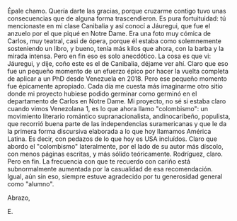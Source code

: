Épale chamo. Quería darte las gracias, porque cruzarme contigo tuvo unas consecuencias que de alguna forma trascendieron.
Es pura fortuituidad: tú mencionaste en mi clase Canibalia y así conocí a Jáuregui, que fue el anzuelo por el que piqué en Notre Dame.
Era una foto muy cómica de Carlos, muy teatral, casi de ópera, porque él estaba como solemnemente sosteniendo un libro, y bueno, tenía más kilos que ahora, con la barba y la mirada intensa. Pero en fin eso es solo anecdótico. La cosa es que vi: Jáuregui, y dije, coño este es el de Canibalia, déjame ver ahí. Claro que eso fue un pequeño momento de un efuerzo épico por hacer la vuelta completa de aplicar a un PhD desde Venezuela en 2018. Pero ese pequeño momento fue épicamente apropiado. Cada día me cuesta más imaginarme otro sitio donde mi proyecto hubiese podido germinar como germinó en el departamento de Carlos en Notre Dame.
Mi proyecto, no sé si estaba claro cuando vimos Venezolana 1, es lo que ahora llamo "colombismo": un movimiento literario romántico supranacionalista, andinocaribeño, populista, que recorrió buena parte de las independencias suramericanas y que le da la primera forma discursiva elaborada a lo que hoy llamamos América Latina. Es decir, con pedazos de lo que hoy es USA incluídos. Claro que abordo el "colombismo" lateralmente, por el lado de su autor más díscolo, con menos páginas escritas, y más sólido teóricamente. Rodríguez, claro. Pero en fin. La frecuencia con que te recuerdo con cariño está subnormalmente aumentada por la casualidad de esa recomendación. Igual, aún sin eso, siempre estuve agradecido por tu generosidad general como "alumno".

Abrazo,

E.
